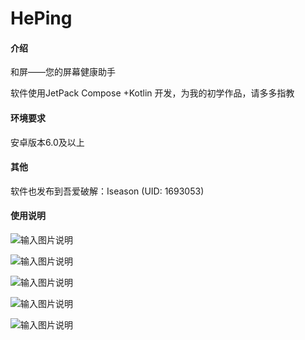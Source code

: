 # HePing

#### 介绍
和屏——您的屏幕健康助手

软件使用JetPack Compose +Kotlin 开发，为我的初学作品，请多多指教

#### 环境要求
安卓版本6.0及以上

#### 其他
软件也发布到吾爱破解：Iseason (UID: 1693053)

#### 使用说明

![输入图片说明](https://images.gitee.com/uploads/images/2021/1229/234600_cf0fa5cb_9942774.png "屏幕截图.png")

![输入图片说明](https://images.gitee.com/uploads/images/2021/1229/234615_6d6de8c4_9942774.png "屏幕截图.png")

![输入图片说明](https://images.gitee.com/uploads/images/2021/1229/234619_03232fb8_9942774.png "屏幕截图.png")

![输入图片说明](https://images.gitee.com/uploads/images/2021/1229/234625_1624439b_9942774.png "屏幕截图.png")

![输入图片说明](https://images.gitee.com/uploads/images/2021/1229/234630_36114d07_9942774.png "屏幕截图.png")

